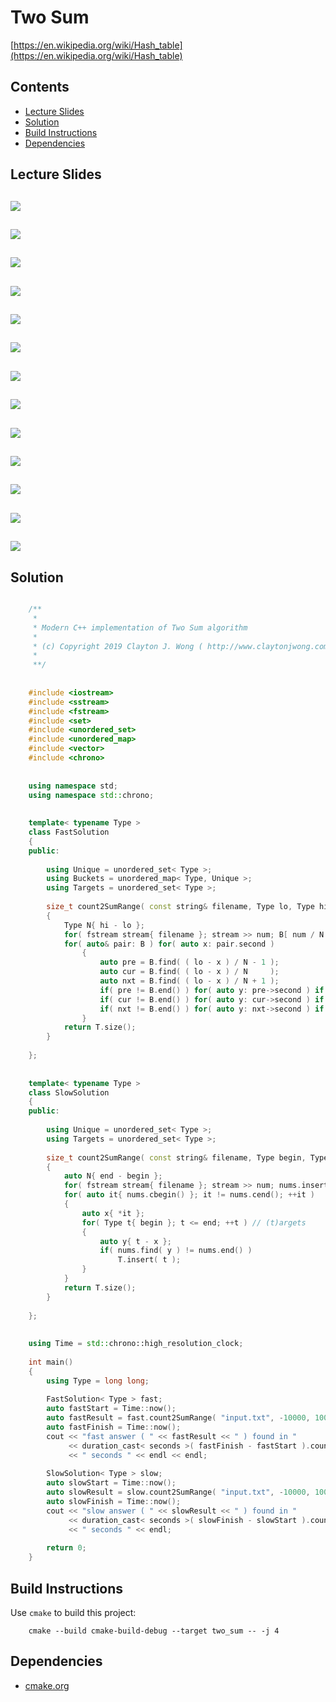 # Two Sum
[https://en.wikipedia.org/wiki/Hash_table](https://en.wikipedia.org/wiki/Hash_table)

## Contents
* [Lecture Slides](#lecture-slides)
* [Solution](#solution)
* [Build Instructions](#build-instructions)
* [Dependencies](#dependencies)

## Lecture Slides
![](documentation/hash_01.png)
---
![](documentation/hash_02.png)
---
![](documentation/hash_03.png)
---
![](documentation/hash_04.png)
---
![](documentation/hash_05.png)
---
![](documentation/hash_06.png)
---
![](documentation/hash_07.png)
---
![](documentation/hash_08.png)
---
![](documentation/hash_09.png)
---
![](documentation/hash_10.png)
---
![](documentation/hash_11.png)
---
![](documentation/hash_12.png)
---
![](documentation/hash_13.png)
---

## Solution
```cpp

    /**
     *
     * Modern C++ implementation of Two Sum algorithm
     *
     * (c) Copyright 2019 Clayton J. Wong ( http://www.claytonjwong.com )
     *
     **/
    
    
    #include <iostream>
    #include <sstream>
    #include <fstream>
    #include <set>
    #include <unordered_set>
    #include <unordered_map>
    #include <vector>
    #include <chrono>
    
    
    using namespace std;
    using namespace std::chrono;
    
    
    template< typename Type >
    class FastSolution
    {
    public:
    
        using Unique = unordered_set< Type >;
        using Buckets = unordered_map< Type, Unique >;
        using Targets = unordered_set< Type >;
    
        size_t count2SumRange( const string& filename, Type lo, Type hi, Type num=0, Buckets B={}, Targets T={} )
        {
            Type N{ hi - lo };
            for( fstream stream{ filename }; stream >> num; B[ num / N ].insert( num ) );
            for( auto& pair: B ) for( auto x: pair.second )
                {
                    auto pre = B.find( ( lo - x ) / N - 1 );
                    auto cur = B.find( ( lo - x ) / N     );
                    auto nxt = B.find( ( lo - x ) / N + 1 );
                    if( pre != B.end() ) for( auto y: pre->second ) if( lo <= x+y && x+y <= hi ) T.insert( x+y );
                    if( cur != B.end() ) for( auto y: cur->second ) if( lo <= x+y && x+y <= hi ) T.insert( x+y );
                    if( nxt != B.end() ) for( auto y: nxt->second ) if( lo <= x+y && x+y <= hi ) T.insert( x+y );
                }
            return T.size();
        }
    
    };
    
    
    template< typename Type >
    class SlowSolution
    {
    public:
    
        using Unique = unordered_set< Type >;
        using Targets = unordered_set< Type >;
    
        size_t count2SumRange( const string& filename, Type begin, Type end, Type num=0, Unique nums={}, Targets T={} )
        {
            auto N{ end - begin };
            for( fstream stream{ filename }; stream >> num; nums.insert( num ) );
            for( auto it{ nums.cbegin() }; it != nums.cend(); ++it )
            {
                auto x{ *it };
                for( Type t{ begin }; t <= end; ++t ) // (t)argets
                {
                    auto y{ t - x };
                    if( nums.find( y ) != nums.end() )
                        T.insert( t );
                }
            }
            return T.size();
        }
    
    };
    
    
    using Time = std::chrono::high_resolution_clock;
    
    int main()
    {
        using Type = long long;
    
        FastSolution< Type > fast;
        auto fastStart = Time::now();
        auto fastResult = fast.count2SumRange( "input.txt", -10000, 10000 );
        auto fastFinish = Time::now();
        cout << "fast answer ( " << fastResult << " ) found in "
             << duration_cast< seconds >( fastFinish - fastStart ).count()
             << " seconds " << endl << endl;
    
        SlowSolution< Type > slow;
        auto slowStart = Time::now();
        auto slowResult = slow.count2SumRange( "input.txt", -10000, 10000 );
        auto slowFinish = Time::now();
        cout << "slow answer ( " << slowResult << " ) found in "
             << duration_cast< seconds >( slowFinish - slowStart ).count()
             << " seconds " << endl;
    
        return 0;
    }

```

## Build Instructions
Use ```cmake``` to build this project:

```
    cmake --build cmake-build-debug --target two_sum -- -j 4
```

## Dependencies
* [cmake.org](https://cmake.org)

